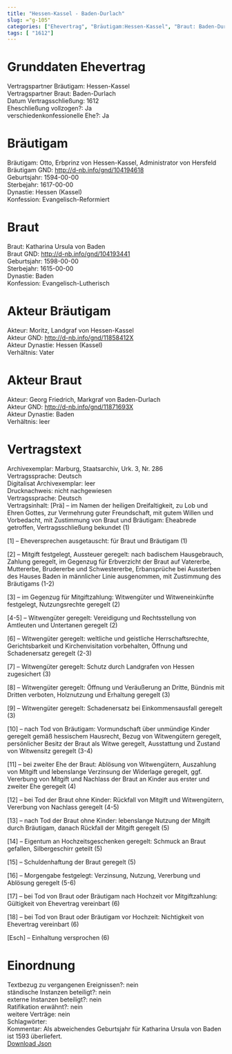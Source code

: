 ```yaml
---
title: "Hessen-Kassel - Baden-Durlach"
slug: ="g-105"
categories: ["Ehevertrag", "Bräutigam:Hessen-Kassel", "Braut: Baden-Durlach", "Eheschließung vollzogen?:Ja", "verschiedenkonfessionelle Ehe?:Ja", "Dynastie Bräutigam:Hessen (Kassel)", "Akteur Bräutigam:Moritz, Landgraf von Hessen-Kassel", "Akteur Braut:Georg Friedrich, Markgraf von Baden-Durlach", "Textbezug?:nein", "Ständisch?:nein", "Ratifikation?:nein", "Sonstiges?:nein", "Bräutigam:Hessen-Kassel", "Braut: Baden-Durlach"]
tags: [ "1612"]
---
```

<!--more-->

# Grunddaten Ehevertrag

Vertragspartner Bräutigam: Hessen-Kassel<br>
Vertragspartner Braut: Baden-Durlach<br>
Datum Vertragsschließung: 1612<br>
Eheschließung vollzogen?: Ja<br>
verschiedenkonfessionelle Ehe?: Ja<br>
# Bräutigam

Bräutigam: Otto, Erbprinz  von Hessen-Kassel, Administrator von Hersfeld<br>
Bräutigam GND: http://d-nb.info/gnd/104194618<br>
Geburtsjahr: 1594-00-00<br>
Sterbejahr: 1617-00-00<br>
Dynastie: Hessen (Kassel)<br>
Konfession: Evangelisch-Reformiert<br>
# Braut

Braut: Katharina Ursula von Baden<br>
Braut GND: http://d-nb.info/gnd/104193441<br>
Geburtsjahr: 1598-00-00<br>
Sterbejahr: 1615-00-00<br>
Dynastie: Baden<br>
Konfession: Evangelisch-Lutherisch<br>
# Akteur Bräutigam

Akteur: Moritz, Landgraf von Hessen-Kassel<br>
Akteur GND: http://d-nb.info/gnd/11858412X<br>
Akteur Dynastie: Hessen (Kassel)<br>
Verhältnis: Vater<br>
# Akteur Braut

Akteur: Georg Friedrich, Markgraf von Baden-Durlach<br>
Akteur GND: http://d-nb.info/gnd/11871693X<br>
Akteur Dynastie: Baden<br>
Verhältnis: leer<br>
# Vertragstext

Archivexemplar: Marburg, Staatsarchiv, Urk. 3, Nr. 286<br>
Vertragssprache: Deutsch<br>
Digitalisat Archivexemplar: leer<br>
Drucknachweis: nicht nachgewiesen<br>
Vertragssprache: Deutsch<br>
Vertragsinhalt: [Prä] – im Namen der heiligen Dreifaltigkeit, zu Lob und Ehren Gottes, zur Vermehrung guter Freundschaft, mit gutem Willen und Vorbedacht, mit Zustimmung von Braut und Bräutigam: Eheabrede getroffen, Vertragsschließung bekundet (1)

[1] – Eheversprechen ausgetauscht: für Braut und Bräutigam (1)

[2] – Mitgift festgelegt, Aussteuer geregelt: nach badischem Hausgebrauch, Zahlung geregelt, im Gegenzug für Erbverzicht der Braut auf Vatererbe, Muttererbe, Brudererbe und Schwestererbe, Erbansprüche bei Aussterben des Hauses Baden in männlicher Linie ausgenommen, mit Zustimmung des Bräutigams (1-2)

[3] – im Gegenzug für Mitgiftzahlung: Witwengüter und Witweneinkünfte festgelegt, Nutzungsrechte geregelt (2)

[4-5] – Witwengüter geregelt: Vereidigung und Rechtsstellung von Amtleuten und Untertanen geregelt (2)

[6] – Witwengüter geregelt: weltliche und geistliche Herrschaftsrechte, Gerichtsbarkeit und Kirchenvisitation vorbehalten, Öffnung und Schadenersatz geregelt (2-3)

[7] – Witwengüter geregelt: Schutz durch Landgrafen von Hessen zugesichert (3)

[8] – Witwengüter geregelt: Öffnung und Veräußerung an Dritte, Bündnis mit Dritten verboten, Holznutzung und Erhaltung geregelt (3)

[9] – Witwengüter geregelt: Schadenersatz bei Einkommensausfall geregelt (3)

[10] – nach Tod von Bräutigam: Vormundschaft über unmündige Kinder geregelt gemäß hessischem Hausrecht, Bezug von Witwengütern geregelt, persönlicher Besitz der Braut als Witwe geregelt, Ausstattung und Zustand von Witwensitz geregelt (3-4)

[11] – bei zweiter Ehe der Braut: Ablösung von Witwengütern, Auszahlung von Mitgift und lebenslange Verzinsung der Widerlage geregelt, ggf. Vererbung von Mitgift und Nachlass der Braut an Kinder aus erster und zweiter Ehe geregelt (4)

[12] – bei Tod der Braut ohne Kinder: Rückfall von Mitgift und Witwengütern, Vererbung von Nachlass geregelt (4-5)

[13] – nach Tod der Braut ohne Kinder: lebenslange Nutzung der Mitgift durch Bräutigam, danach Rückfall der Mitgift geregelt (5)

[14] – Eigentum an Hochzeitsgeschenken geregelt: Schmuck an Braut gefallen, Silbergeschirr geteilt (5)

[15] – Schuldenhaftung der Braut geregelt (5)

[16] – Morgengabe festgelegt: Verzinsung, Nutzung, Vererbung und Ablösung geregelt (5-6)

[17] – bei Tod von Braut oder Bräutigam nach Hochzeit vor Mitgiftzahlung: Gültigkeit von Ehevertrag vereinbart (6)

[18] – bei Tod von Braut oder Bräutigam vor Hochzeit: Nichtigkeit von Ehevertrag vereinbart (6)

[Esch] – Einhaltung versprochen (6)
<br>
# Einordnung

Textbezug zu vergangenen Ereignissen?: nein<br>
ständische Instanzen beteiligt?: nein<br>
externe Instanzen beteiligt?: nein<br>
Ratifikation erwähnt?: nein<br>
weitere Verträge: nein<br>
Schlagwörter: <br>
Kommentar: Als abweichendes Geburtsjahr für Katharina Ursula von Baden ist 1593 überliefert.<br>
[Download Json](/vertraege/vertrag-105.json)
